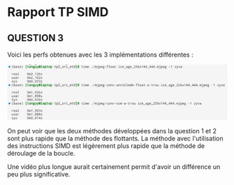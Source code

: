 # Rapport TP SIMD

## QUESTION 3

Voici les perfs obtenues avec les 3 implémentations différentes :

![capture d'écran des performances des 3 algo](./time.png)

On peut voir que les deux méthodes développées dans la question 1 et 2 sont plus rapide que la méthode des flottants. La méthode avec l'utilisation des instructions SIMD est légèrement plus rapide que la méthode de déroulage de la boucle.

Une vidéo plus longue aurait certainement permit d'avoir un différence un peu plus significative.
